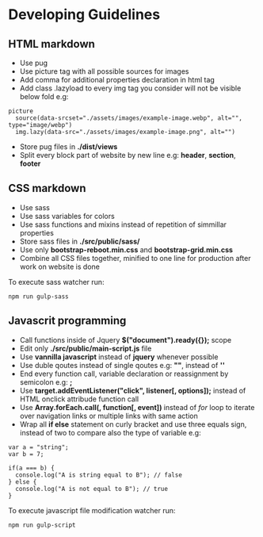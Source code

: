 # Developing Guidelines

## HTML markdown

* Use pug
* Use picture tag with all possible sources for images
* Add comma for additional properties declaration in html tag
* Add class .lazyload to every img tag you consider will not be visible below fold e.g:
```
picture
  source(data-srcset="./assets/images/example-image.webp", alt="", type="image/webp")
  img.lazy(data-src="./assets/images/example-image.png", alt="")
```
* Store pug files in __./dist/views__
* Split every block part of website by new line e.g: __header__, __section__, __footer__

## CSS markdown

* Use sass
* Use sass variables for colors
* Use sass functions and mixins instead of repetition of simmillar properties
* Store sass files in __./src/public/sass/__
* Use only __bootstrap-reboot.min.css__ and __bootstrap-grid.min.css__
* Combine all CSS files together, minified to one line for production after work on website is done

To execute sass watcher run:
```
npm run gulp-sass
```

## Javascrit programming

* Call functions inside of Jquery __$("document").ready({});__ scope
* Edit only __./src/public/main-script.js__ file
* Use __vannilla javascript__ instead of __jquery__ whenever possible
* Use duble qoutes instead of single qoutes e.g: __""__, instead of __''__
* End every function call, variable declaration or reassignment by semicolon e.g: __;__
* Use __target.addEventListener("click", listener[, options]);__ instead of HTML onclick attribude function call
* Use __Array.forEach.call(<Array>, function[, event])__ instead of _for_ loop to iterate over navigation links or multiple links with same action
* Wrap all __if else__ statement on curly bracket and use three equals sign, instead of two to compare also the type of variable e.g:

```
var a = "string";
var b = 7;

if(a === b) {
  console.log("A is string equal to B"); // false
} else {
  console.log("A is not equal to B"); // true
}
``` 

To execute javascript file modification watcher run:

```
npm run gulp-script
```